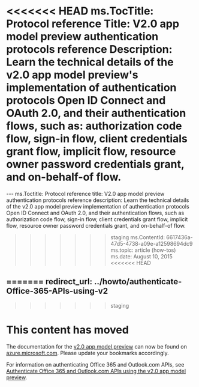 <<<<<<< HEAD
﻿ms.TocTitle: Protocol reference
Title: V2.0 app model preview authentication protocols reference
Description: Learn the technical details of the v2.0 app model preview's implementation of authentication protocols Open ID Connect and OAuth 2.0, and their authentication flows, such as: authorization code flow, sign-in flow, client credentials grant flow, implicit flow, resource owner password credentials grant, and on-behalf-of flow.
=======
﻿---
ms.Toctitle: Protocol reference
title: V2.0 app model preview authentication protocols reference
description: Learn the technical details of the v2.0 app model preview implementation of authentication protocols Open ID Connect and OAuth 2.0, and their authentication flows, such as authorization code flow, sign-in flow, client credentials grant flow, implicit flow, resource owner password credentials grant, and on-behalf-of flow.
>>>>>>> staging
ms.ContentId: 6617436a-47d5-4738-a09e-a12598694dc9
ms.topic: article (how-tos)
ms.date: August 10, 2015
<<<<<<< HEAD

=======
redirect_url: ../howto/authenticate-Office-365-APIs-using-v2
---
>>>>>>> staging

# This content has moved

The documentation for the [v2.0 app model preview](https://azure.microsoft.com/en-us/documentation/articles/?service=active-directory&term=app+model+v2.0) can now be found on [azure.microsoft.com](https://azure.microsoft.com/). Please update your bookmarks accordingly.

For information on authenticating Office 365 and Outlook.com APIs, see [Authenticate Office 365 and Outlook.com APIs using the v2.0 app model preview](../howto/authenticate-Office-365-APIs-using-v2.md).



